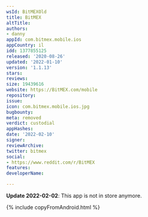 ```yaml
---
wsId: BitMEXOld
title: BitMEX
altTitle: 
authors:
- danny
appId: com.bitmex.mobile.ios
appCountry: il
idd: 1377855125
released: '2020-08-26'
updated: '2022-01-10'
version: '1.1.13'
stars: 
reviews: 
size: 19439616
website: https://BitMEX.com/mobile
repository: 
issue: 
icon: com.bitmex.mobile.ios.jpg
bugbounty: 
meta: removed
verdict: custodial
appHashes: 
date: '2022-02-10'
signer: 
reviewArchive: 
twitter: bitmex
social:
- https://www.reddit.com/r/BitMEX
features: 
developerName: 

---
```


**Update 2022-02-02**: This app is not in store anymore.

{% include copyFromAndroid.html %}
